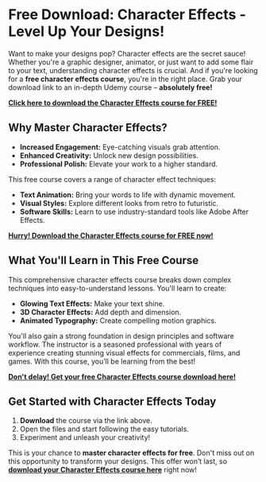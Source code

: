 # Free Download: Character Effects - Level Up Your Designs!

Want to make your designs pop? Character effects are the secret sauce! Whether you're a graphic designer, animator, or just want to add some flair to your text, understanding character effects is crucial. And if you're looking for a **free character effects course**, you're in the right place. Grab your download link to an in-depth Udemy course – **absolutely free!**

[**Click here to download the Character Effects course for FREE!**](https://udemywork.com/character-effects)

## Why Master Character Effects?

*   **Increased Engagement:** Eye-catching visuals grab attention.
*   **Enhanced Creativity:** Unlock new design possibilities.
*   **Professional Polish:** Elevate your work to a higher standard.

This free course covers a range of character effect techniques:

*   **Text Animation:** Bring your words to life with dynamic movement.
*   **Visual Styles:** Explore different looks from retro to futuristic.
*   **Software Skills:** Learn to use industry-standard tools like Adobe After Effects.

[**Hurry! Download the Character Effects course for FREE now!**](https://udemywork.com/character-effects)

## What You'll Learn in This Free Course

This comprehensive character effects course breaks down complex techniques into easy-to-understand lessons. You'll learn to create:

*   **Glowing Text Effects:** Make your text shine.
*   **3D Character Effects:** Add depth and dimension.
*   **Animated Typography:** Create compelling motion graphics.

You'll also gain a strong foundation in design principles and software workflow. The instructor is a seasoned professional with years of experience creating stunning visual effects for commercials, films, and games. With this course, you’ll be learning from the best!

[**Don't delay! Get your free Character Effects course download here!**](https://udemywork.com/character-effects)

## Get Started with Character Effects Today

1.  **Download** the course via the link above.
2.  Open the files and start following the easy tutorials.
3.  Experiment and unleash your creativity!

This is your chance to **master character effects for free**. Don't miss out on this opportunity to transform your designs. This offer won’t last, so **[download your Character Effects course here](https://udemywork.com/character-effects)** right now!
